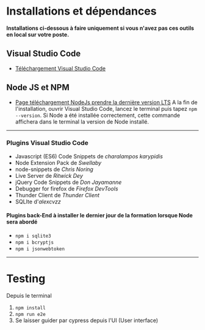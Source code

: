 # Installations et dépendances

**Installations ci-dessous à faire uniquement si vous n'avez pas ces outils en local sur votre poste.**

## Visual Studio Code

- [Téléchargement Visual Studio Code](https://code.visualstudio.com/download)

## Node JS et NPM

- [Page téléchargement NodeJs prendre la dernière version LTS](https://nodejs.org/en/)
A la fin de l'installation, ouvrir Visual Studio Code, lancez le terminal puis tapez `npm --version`.
Si Node a été installée correctement, cette commande affichera dans le terminal la version de Node installé.

---

### Plugins Visual Studio Code

- Javascript (ES6) Code Snippets de *charalampos karypidis*
- Node Extension Pack de *Swellaby*
- node-snippets de *Chris Noring*
- Live Server de *Ritwick Dey*
- jQuery Code Snippets de *Don Jayamanne*
- Debugger for firefox de *Firefox DevTools*
- Thunder Client de *Thunder Client*
- SQLIte d'*alexcvzz*

#### Plugins back-End à installer le dernier jour de la formation lorsque Node sera abordé

- `npm i sqlite3`
- `npm i bcryptjs`
- `npm i jsonwebtoken`

--- 

# Testing

Depuis le terminal

1. `npm install`
2. `npm run e2e`
3. Se laisser guider par cypress depuis l'UI (User interface)